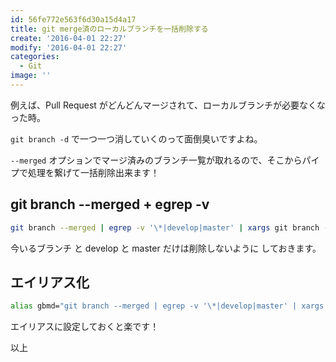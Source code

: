 ```yaml
---
id: 56fe772e563f6d30a15d4a17
title: git merge済のローカルブランチを一括削除する
create: '2016-04-01 22:27'
modify: '2016-04-01 22:27'
categories:
  - Git
image: ''
---
```


例えば、Pull Request がどんどんマージされて、ローカルブランチが必要なくなった時。

`git branch -d` で一つ一つ消していくのって面倒臭いですよね。

`--merged` オプションでマージ済みのブランチ一覧が取れるので、そこからパイプで処理を繋げて一括削除出来ます！

<!-- more -->

## git branch --merged + egrep -v

```bash
git branch --merged | egrep -v '\*|develop|master' | xargs git branch -d
```

今いるブランチ と develop と master だけは削除しないように しておきます。

## エイリアス化

```bash
alias gbmd="git branch --merged | egrep -v '\*|develop|master' | xargs git branch -d"
```

エイリアスに設定しておくと楽です！

以上
